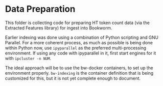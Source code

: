 # Data Preparation

This folder is collecting code for preparing HT token count data (via the Extracted Features library) for ingest into Bookworm.

Earlier indexing was done using a combination of Python scripting and GNU Parallel. For a more coherent process, as much as possible is
being done within Python now, use `ipyparallel` as the preferred multi-processing environment. If using any code with ipyparallel in it,
first start engines for it with `ipcluster -n NUM`.

The ideal approach will be to use the bw-docker containers, to set up the environment properly. `bw-indexing` is the container definition
that is being customized for this, but it is not yet complete enough to document.
